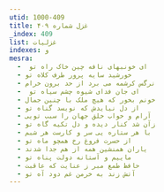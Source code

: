 ```yaml
---
utid: 1000-409
title: غزل شماره ۴۰۹
_index: 409
list: غزلیات
indexes: و
mesra:
  - ‌ ای خونبهای نافه چین خاک راه تو
  - خورشید سایه پرور طرف کلاه تو
  - نرگس کرشمه می برد از حد برون خرام
  - ‌ ای جان فدای شیوه چشم سیاه تو
  - خونم بخور که هیچ ملک با چنین جمال
  - از دل نیایدش که نویسد گناه تو
  - آرام و خواب خلق جهان را سبب تویی
  - زآن شد کنار دیده و دل تکیه گاه تو
  - با هر ستاره یی سر و کارست هر شبم
  - از حسرت فروغ رخ همچو ماه تو
  - یاران همنشین همه از هم جدا شدند
  - ماییم و آستانه دولت پناه تو
  - حافظ طمع مبر ز عنایت که عاقبت
  - آتش زند به خرمن غم دود آه تو
---
```

